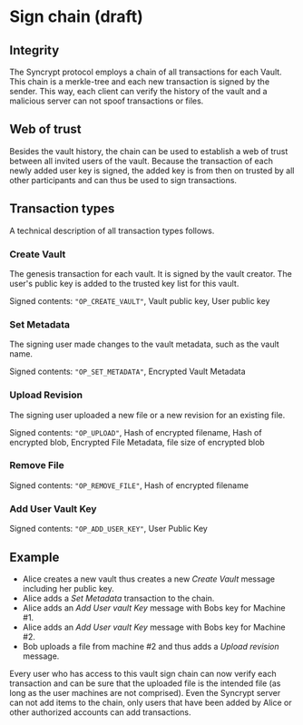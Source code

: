 # Sign chain (draft)

## Integrity

The Syncrypt protocol employs a chain of all transactions for each Vault. This chain is a
merkle-tree and each new transaction is signed by the sender. This way, each client can verify
the history of the vault and a malicious server can not spoof transactions or files.

## Web of trust

Besides the vault history, the chain can be used to establish a web of trust between all invited
users of the vault. Because the transaction of each newly added user key is signed, the added key
is from then on trusted by all other participants and can thus be used to sign transactions.

## Transaction types

A technical description of all transaction types follows.

### Create Vault

The genesis transaction for each vault. It is signed by the vault creator. The user's public key is
added to the trusted key list for this vault.

Signed contents: ``"OP_CREATE_VAULT"``, Vault public key, User public key

### Set Metadata

The signing user made changes to the vault metadata, such as the vault name.

Signed contents: ``"OP_SET_METADATA"``, Encrypted Vault Metadata

### Upload Revision

The signing user uploaded a new file or a new revision for an existing file.

Signed contents: ``"OP_UPLOAD"``, Hash of encrypted filename, Hash of encrypted blob, Encrypted File Metadata, file size of
encrypted blob

### Remove File

Signed contents: ``"OP_REMOVE_FILE"``, Hash of encrypted filename

### Add User Vault Key

Signed contents: ``"OP_ADD_USER_KEY"``, User Public Key

## Example

* Alice creates a new vault thus creates a new *Create Vault* message including her public key.
* Alice adds a *Set Metadata* transaction to the chain.
* Alice adds an *Add User vault Key* message with Bobs key for Machine #1.
* Alice adds an *Add User vault Key* message with Bobs key for Machine #2.
* Bob uploads a file from machine #2 and thus adds a *Upload revision* message.

Every user who has access to this vault sign chain can now verify each transaction and can be sure
that the uploaded file is the intended file (as long as the user machines are not comprised). Even
the Syncrypt server can not add items to the chain, only users that have been added by Alice or
other authorized accounts can add transactions.
